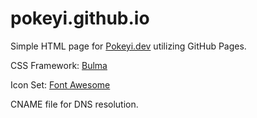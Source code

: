 # pokeyi.github.io

Simple HTML page for [Pokeyi.dev](https://pokeyi.dev) utilizing GitHub Pages.

CSS Framework: [Bulma](https://bulma.io)

Icon Set: [Font Awesome](https://fontawesome.com)

CNAME file for DNS resolution.
